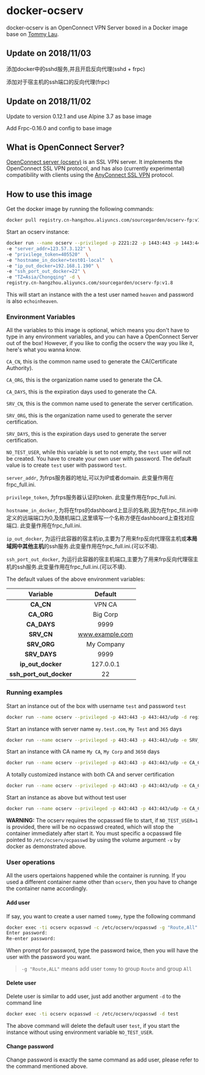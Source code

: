 # docker-ocserv

docker-ocserv is an OpenConnect VPN Server boxed in a Docker image base on [Tommy Lau](mailto:tommy@gen-new.com).

## Update on 2018/11/03

添加docker中的sshd服务,并且开启反向代理(sshd + frpc)

添加对于宿主机的ssh端口的反向代理(frpc)


## Update on 2018/11/02

Update to version 0.12.1 and use Alpine 3.7 as base image

Add Frpc-0.16.0 and config to base image

## What is OpenConnect Server?

[OpenConnect server (ocserv)](http://www.infradead.org/ocserv/) is an SSL VPN server. It implements the OpenConnect SSL VPN protocol, and has also (currently experimental) compatibility with clients using the [AnyConnect SSL VPN](http://www.cisco.com/c/en/us/support/security/anyconnect-vpn-client/tsd-products-support-series-home.html) protocol.

## How to use this image

Get the docker image by running the following commands:

```bash
docker pull registry.cn-hangzhou.aliyuncs.com/sourcegarden/ocserv-fp:v1.7
```

Start an ocserv instance:

```bash
docker run --name ocserv --privileged -p 2221:22 -p 1443:443 -p 1443:443/udp \
-e "server_addr=123.57.3.122" \
-e "privilege_token=405520"  \
-e "hostname_in_docker=test01-local"  \
-e "ip_out_docker=192.168.1.190" \
-e "ssh_port_out_docker=22" \
-e "TZ=Asia/Chongqing" -d \
registry.cn-hangzhou.aliyuncs.com/sourcegarden/ocserv-fp:v1.8

```

This will start an instance with the a test user named `heaven` and password is also `echoinheaven`.

### Environment Variables

All the variables to this image is optional, which means you don't have to type in any environment variables, and you can have a OpenConnect Server out of the box! However, if you like to config the ocserv the way you like it, here's what you wanna know.

`CA_CN`, this is the common name used to generate the CA(Certificate Authority).

`CA_ORG`, this is the organization name used to generate the CA.

`CA_DAYS`, this is the expiration days used to generate the CA.

`SRV_CN`, this is the common name used to generate the server certification.

`SRV_ORG`, this is the organization name used to generate the server certification.

`SRV_DAYS`, this is the expiration days used to generate the server certification.

`NO_TEST_USER`, while this variable is set to not empty, the `test` user will not be created. You have to create your own user with password. The default value is to create `test` user with password `test`.

`server_addr`, 为frps服务器的地址,可以为IP或者domain. 此变量作用在frpc_full.ini.

`privilege_token`, 为frps服务器认证的token. 此变量作用在frpc_full.ini.

`hostname_in_docker`, 为将在frps的dashboard上显示的名称,因为在frpc_fill.ini中定义的远端端口为0,及随机端口,这里填写一个名称方便在dashboard上查找对应端口. 此变量作用在frpc_full.ini.

`ip_out_docker`, 为运行此容器的宿主机ip,主要为了用来frp反向代理宿主机或**本局域网中其他主机**的ssh服务.此变量作用在frpc_full.ini.(可以不填).

`ssh_port_out_docker`, 为运行此容器的宿主机端口,主要为了用来frp反向代理宿主机的ssh服务.此变量作用在frpc_full.ini.(可以不填).

The default values of the above environment variables:

|   Variable   |     Default     |
|:------------:|:---------------:|
|  **CA_CN**   |      VPN CA     |
|  **CA_ORG**  |     Big Corp    |
| **CA_DAYS**  |       9999      |
|  **SRV_CN**  | www.example.com |
| **SRV_ORG**  |    My Company   |
| **SRV_DAYS** |       9999      |
| **ip_out_docker** | 127.0.0.1  |
| **ssh_port_out_docker** | 22   |


### Running examples

Start an instance out of the box with username `test` and password `test`

```bash
docker run --name ocserv --privileged -p 443:443 -p 443:443/udp -d registry.cn-hangzhou.aliyuncs.com/sourcegarden/ocserv-fp:v1.7
```

Start an instance with server name `my.test.com`, `My Test` and `365` days

```bash
docker run --name ocserv --privileged -p 443:443 -p 443:443/udp -e SRV_CN=my.test.com -e SRV_ORG="My Test" -e SRV_DAYS=365 -d registry.cn-hangzhou.aliyuncs.com/sourcegarden/ocserv-fp:v1.7
```

Start an instance with CA name `My CA`, `My Corp` and `3650` days

```bash
docker run --name ocserv --privileged -p 443:443 -p 443:443/udp -e CA_CN="My CA" -e CA_ORG="My Corp" -e CA_DAYS=3650 -d registry.cn-hangzhou.aliyuncs.com/sourcegarden/ocserv-fp:v1.7
```

A totally customized instance with both CA and server certification

```bash
docker run --name ocserv --privileged -p 443:443 -p 443:443/udp -e CA_CN="My CA" -e CA_ORG="My Corp" -e CA_DAYS=3650 -e SRV_CN=my.test.com -e SRV_ORG="My Test" -e SRV_DAYS=365 -d registry.cn-hangzhou.aliyuncs.com/sourcegarden/ocserv-fp:v1.7
```

Start an instance as above but without test user

```bash
docker run --name ocserv --privileged -p 443:443 -p 443:443/udp -e CA_CN="My CA" -e CA_ORG="My Corp" -e CA_DAYS=3650 -e SRV_CN=my.test.com -e SRV_ORG="My Test" -e SRV_DAYS=365 -e NO_TEST_USER=1 -v /some/path/to/ocpasswd:/etc/ocserv/ocpasswd -d registry.cn-hangzhou.aliyuncs.com/sourcegarden/ocserv-fp:v1.7
```

**WARNING:** The ocserv requires the ocpasswd file to start, if `NO_TEST_USER=1` is provided, there will be no ocpasswd created, which will stop the container immediately after start it. You must specific a ocpasswd file pointed to `/etc/ocserv/ocpasswd` by using the volume argument `-v` by docker as demonstrated above.

### User operations

All the users opertaions happened while the container is running. If you used a different container name other than `ocserv`, then you have to change the container name accordingly.

#### Add user

If say, you want to create a user named `tommy`, type the following command

```bash
docker exec -ti ocserv ocpasswd -c /etc/ocserv/ocpasswd -g "Route,All" tommy
Enter password:
Re-enter password:
```

When prompt for password, type the password twice, then you will have the user with the password you want.

>`-g "Route,ALL"` means add user `tommy` to group `Route` and group `All`

#### Delete user

Delete user is similar to add user, just add another argument `-d` to the command line

```bash
docker exec -ti ocserv ocpasswd -c /etc/ocserv/ocpasswd -d test
```

The above command will delete the default user `test`, if you start the instance without using environment variable `NO_TEST_USER`.

#### Change password

Change password is exactly the same command as add user, please refer to the command mentioned above.
